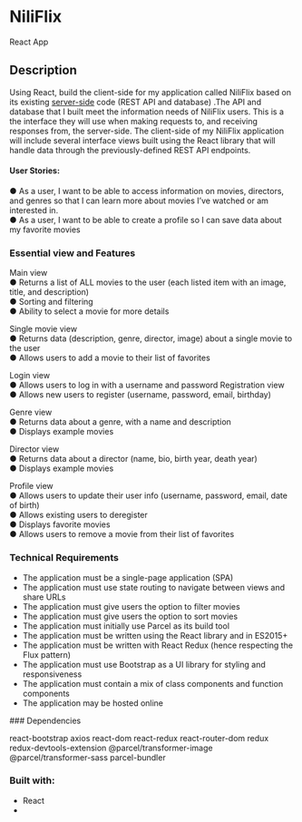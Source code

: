 # NiliFlix
React App

## Description 
Using React, build the client-side for my application called NiliFlix based on its existing
<a href="https://github.com/nikki-shahh/NiliFlix">server-side</a> code (REST API and database) .The
API and database that I built meet the information needs of NiliFlix users. This is a the interface they will use when making requests to, and receiving responses from, the
server-side. The client-side of my NiliFlix application will include several interface views built
using the React library that will handle data through the previously-defined REST API endpoints.

#### User Stories:
● As a user, I want to be able to access information on movies, directors, and genres so
that I can learn more about movies I’ve watched or am interested in.<br>
● As a user, I want to be able to create a profile so I can save data about my favorite
movies

### Essential view and Features

<p>
Main view <br>
● Returns a list of ALL movies to the user (each listed item with an image, title, and
description)<br>
● Sorting and filtering<br>
● Ability to select a movie for more details
</p>
<p>Single movie view<br>
● Returns data (description, genre, director, image) about a single movie to the user<br>
● Allows users to add a movie to their list of favorites
</p>
<p>Login view<br>
● Allows users to log in with a username and password
Registration view<br>
● Allows new users to register (username, password, email, birthday)
</p>
<p>Genre view<br>
● Returns data about a genre, with a name and description<br>
● Displays example movies
</p>
<p>
Director view<br>
● Returns data about a director (name, bio, birth year, death year)<br>
● Displays example movies
</p>
<p>
Profile view<br>
● Allows users to update their user info (username, password, email, date of birth)<br>
● Allows existing users to deregister<br>
● Displays favorite movies<br>
● Allows users to remove a movie from their list of favorites </p>

### Technical Requirements
<ul>
<li>The application must be a single-page application (SPA)</li>
<li>The application must use state routing to navigate between views and share URLs</li>
<li>The application must give users the option to filter movies</li>
<li>The application must give users the option to sort movies</li>
<li>The application must initially use Parcel as its build tool</li>
<li>The application must be written using the React library and in ES2015+</li>
<li>The application must be written with React Redux (hence respecting the Flux pattern)</li>
<li>The application must use Bootstrap as a UI library for styling and responsiveness</li>
<li>The application must contain a mix of class components and function components</li>
<li>The application may be hosted online</li>
</ul>
### Dependencies

react-bootstrap
axios
react-dom
react-redux
react-router-dom
redux
redux-devtools-extension
@parcel/transformer-image
@parcel/transformer-sass
parcel-bundler

### Built with:

<ul><li>React<li></ul>

